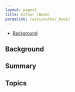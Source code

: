 ```yaml
---
layout: pagev2
title: Esther (Book)
permalink: /wiki/esther_book/
---
```

- [Background](#background)

## Background

## Summary

## Topics
